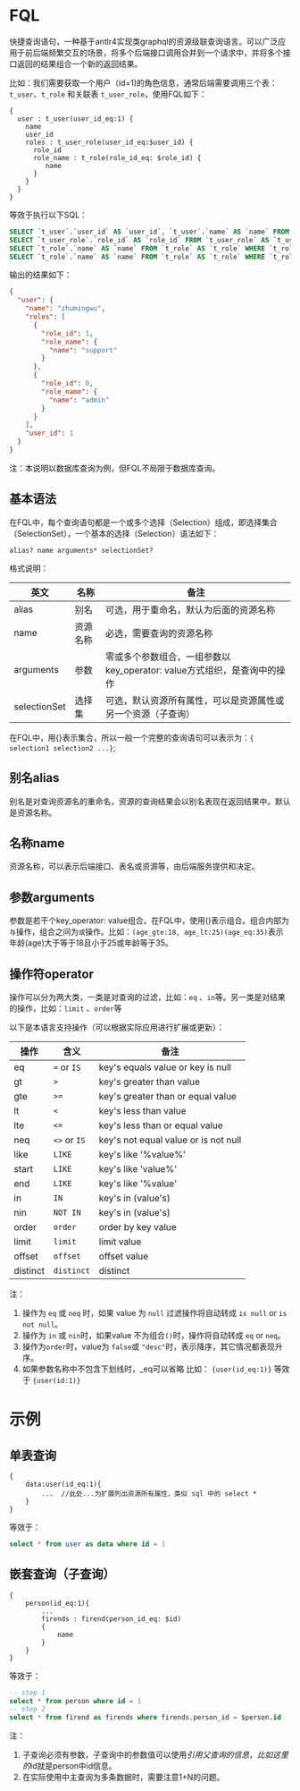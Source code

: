# FQL

快捷查询语句，一种基于antlr4实现类graphql的资源级联查询语言。可以广泛应用于前后端频繁交互的场景，将多个后端接口调用合并到一个请求中，并将多个接口返回的结果组合一个新的返回结果。

比如：我们需要获取一个用户（id=1)的角色信息，通常后端需要调用三个表：`t_user`、`t_role` 和关联表 `t_user_role`，使用FQL如下：


```
{
  user : t_user(user_id_eq:1) {
    name
    user_id
    roles : t_user_role(user_id_eq:$user_id) {
      role_id
      role_name : t_role(role_id_eq: $role_id) {
         name
      }
    }
  }
}
```
等效于执行以下SQL：
```sql
SELECT `t_user`.`user_id` AS `user_id`, `t_user`.`name` AS `name` FROM `t_user` AS `t_user` WHERE `t_user`.`user_id` = 1
SELECT `t_user_role`.`role_id` AS `role_id` FROM `t_user_role` AS `t_user_role` WHERE `t_user_role`.`user_id` = 1
SELECT `t_role`.`name` AS `name` FROM `t_role` AS `t_role` WHERE `t_role`.`role_id` = 1
SELECT `t_role`.`name` AS `name` FROM `t_role` AS `t_role` WHERE `t_role`.`role_id` = 0
```

输出的结果如下：
```json
{
  "user": {
    "name": "zhumingwu",
    "roles": [
      {
        "role_id": 1,
        "role_name": {
          "name": "support"
        }
      },
      {
        "role_id": 0,
        "role_name": {
          "name": "admin"
        }
      }
    ],
    "user_id": 1
  }
}
```

注：本说明以数据库查询为例，但FQL不局限于数据库查询。

## 基本语法

在FQL中，每个查询语句都是一个或多个选择（Selection）组成，即选择集合（SelectionSet），一个基本的选择（Selection）语法如下：

```
alias? name arguments* selectionSet?
```
格式说明：

| 英文 | 名称          | 备注                |
| ------------ | ------------ | ---------------------- |
| alias         | 别名  | 可选，用于重命名，默认为后面的资源名称 |
| name         | 资源名称 | 必选，需要查询的资源名称 |
| arguments         | 参数  | 零或多个参数组合，一组参数以key_operator: value方式组织，是查询中的操作 |
| selectionSet         | 选择集 | 可选，默认资源所有属性，可以是资源属性或另一个资源（子查询） |

在FQL中，用{}表示集合，所以一般一个完整的查询语句可以表示为：`{ selection1 selection2 ...}`;

## 别名alias

别名是对查询资源名的重命名，资源的查询结果会以别名表现在返回结果中。默认是资源名称。

## 名称name

资源名称，可以表示后端接口、表名或资源等，由后端服务提供和决定。

## 参数arguments

参数是若干个key_operator: value组合。在FQL中，使用()表示组合。组合内部为`与`操作，组合之间为`或`操作。比如：`
(age_gte:18, age_lt:25)(age_eq:35) `表示年龄(age)大于等于18且小于25或年龄等于35。

## 操作符operator

操作可以分为两大类，一类是对查询的过滤，比如：`eq` 、`in`等。另一类是对结果的操作，比如：`limit` 、`order`等

以下是本语言支持操作（可以根据实际应用进行扩展或更新）：

| 操作 | 含义          | 备注             |
| ------------ | ------------ | ---------------------- |
| eq           | `=` or `IS`  | key's equals value or key is null |
| gt           | `>`          | key's greater than value |
| gte          | `>=`         | key's greater than or equal value |
| lt           | `<`          | key's less than value  |
| lte          | `<=`         | key's less than or equal value |
| neq          | `<>` or `IS` | key's not equal value or is not null |
| like         | `LIKE`       | key's like '%value%' |
| start        |  `LIKE`        | key's like 'value%' |
| end          | `LIKE`       | key's like '%value' |
| in           | `IN`         | key's in (value's) |
| nin           | `NOT IN`         | key's in (value's) |
| order       | `order`         | order by key value |
| limit           | `limit`         | limit value |
| offset           | `offset`         | offset value |
| distinct |  `distinct`         | distinct |

注： 

1. 操作为 `eq` 或 `neq` 时，如果 value 为 `null` 过滤操作将自动转成 `is null` or `is not null`。
2. 操作为 `in` 或 `nin`时，如果value 不为组合`()`时，操作将自动转成 `eq` or `neq`。
3. 操作为`order`时，value为 `false`或 `"desc"`时，表示降序，其它情况都表现升序。
4. 如果参数名称中不包含下划线时，_eq可以省略 比如： `{user(id_eq:1)}` 等效于 `{user(id:1)}`  




# 示例

## 单表查询

```fql
{
    data:user(id_eq:1){
        ...  //此处...为扩展列出资源所有属性，类似 sql 中的 select *
    }
}
```
等效于：
```sql
select * from user as data where id = 1
```

## 嵌套查询（子查询）

```
{
    person(id_eq:1){
        ...
        firends : firend(person_id_eq: $id)
        {
            name
        }
    }
}
```
等效于：
```sql
-- step 1 
select * from person where id = 1
-- step 2
select * from firend as firends where firends.person_id = $person.id
```

注：

1. 子查询必须有参数，子查询中的参数值可以使用$引用父查询的信息，比如这里的$id就是person中id信息。
2. 在实际使用中主查询为多条数据时，需要注意1+N的问题。

